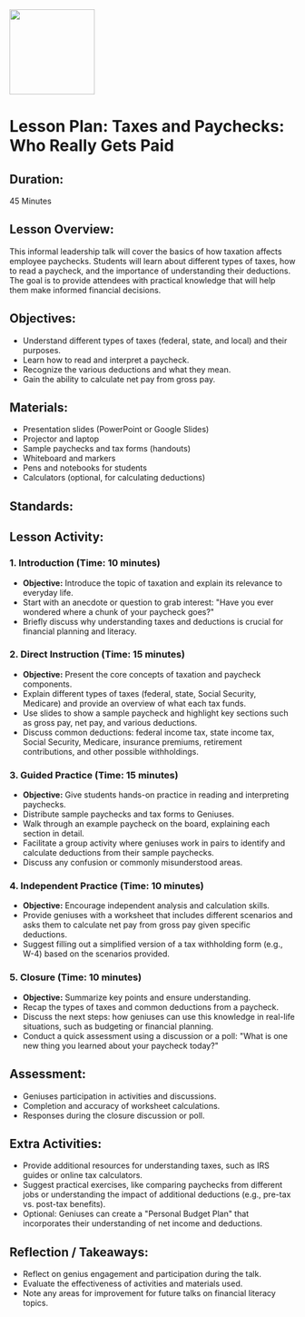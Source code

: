 <img src="https://github.com/Hgp-GeniusLabs/Curriculum/blob/10734f2c827128dde773ea4f266d154d46977866/Org-Wide/Assets/hgp_logo_original.png" width="150"/>

# Lesson Plan: Taxes and Paychecks: Who Really Gets Paid

## **Duration:**
45 Minutes

## **Lesson Overview:**
This informal leadership talk will cover the basics of how taxation affects employee paychecks. Students will learn about different types of taxes, how to read a paycheck, and the importance of understanding their deductions. The goal is to provide attendees with practical knowledge that will help them make informed financial decisions.

## **Objectives:**
- Understand different types of taxes (federal, state, and local) and their purposes.
- Learn how to read and interpret a paycheck.
- Recognize the various deductions and what they mean.
- Gain the ability to calculate net pay from gross pay.

## **Materials:**
- Presentation slides (PowerPoint or Google Slides)
- Projector and laptop
- Sample paychecks and tax forms (handouts)
- Whiteboard and markers
- Pens and notebooks for students
- Calculators (optional, for calculating deductions)

## **Standards:**


## **Lesson Activity:**

### 1. **Introduction (Time: 10 minutes)**
   - **Objective:** Introduce the topic of taxation and explain its relevance to everyday life.
   - Start with an anecdote or question to grab interest: "Have you ever wondered where a chunk of your paycheck goes?"
   - Briefly discuss why understanding taxes and deductions is crucial for financial planning and literacy.

### 2. **Direct Instruction (Time: 15 minutes)**
   - **Objective:** Present the core concepts of taxation and paycheck components.
   - Explain different types of taxes (federal, state, Social Security, Medicare) and provide an overview of what each tax funds.
   - Use slides to show a sample paycheck and highlight key sections such as gross pay, net pay, and various deductions.
   - Discuss common deductions: federal income tax, state income tax, Social Security, Medicare, insurance premiums, retirement contributions, and other possible withholdings.

### 3. **Guided Practice (Time: 15 minutes)**
   - **Objective:** Give students hands-on practice in reading and interpreting paychecks.
   - Distribute sample paychecks and tax forms to Geniuses.
   - Walk through an example paycheck on the board, explaining each section in detail.
   - Facilitate a group activity where geniuses work in pairs to identify and calculate deductions from their sample paychecks.
   - Discuss any confusion or commonly misunderstood areas.

### 4. **Independent Practice (Time: 10 minutes)**
   - **Objective:** Encourage independent analysis and calculation skills.
   - Provide geniuses with a worksheet that includes different scenarios and asks them to calculate net pay from gross pay given specific deductions.
   - Suggest filling out a simplified version of a tax withholding form (e.g., W-4) based on the scenarios provided.

### 5. **Closure (Time: 10 minutes)**
   - **Objective:** Summarize key points and ensure understanding.
   - Recap the types of taxes and common deductions from a paycheck.
   - Discuss the next steps: how geniuses can use this knowledge in real-life situations, such as budgeting or financial planning.
   - Conduct a quick assessment using a discussion or a poll: "What is one new thing you learned about your paycheck today?"

## **Assessment:**
- Geniuses participation in activities and discussions.
- Completion and accuracy of worksheet calculations.
- Responses during the closure discussion or poll.

## **Extra Activities:**
- Provide additional resources for understanding taxes, such as IRS guides or online tax calculators.
- Suggest practical exercises, like comparing paychecks from different jobs or understanding the impact of additional deductions (e.g., pre-tax vs. post-tax benefits).
- Optional: Geniuses can create a "Personal Budget Plan" that incorporates their understanding of net income and deductions.

## **Reflection / Takeaways:**
- Reflect on genius engagement and participation during the talk.
- Evaluate the effectiveness of activities and materials used.
- Note any areas for improvement for future talks on financial literacy topics.
